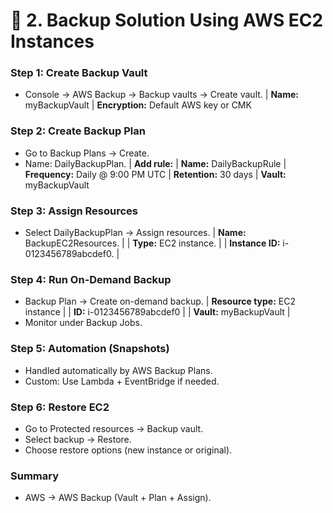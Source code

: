 # 🔹 2. Backup Solution Using AWS EC2 Instances
### Step 1: Create Backup Vault
- Console → AWS Backup → Backup vaults → Create vault.
  | **Name:** myBackupVault
  | **Encryption:** Default AWS key or CMK

### Step 2: Create Backup Plan
- Go to Backup Plans → Create.
- Name: DailyBackupPlan.
| **Add rule:**
| **Name:** DailyBackupRule
| **Frequency:** Daily @ 9:00 PM UTC
| **Retention:** 30 days
| **Vault:** myBackupVault

### Step 3: Assign Resources

- Select DailyBackupPlan → Assign resources.
| **Name:** BackupEC2Resources. |
| **Type:** EC2 instance. |
| **Instance ID:** i-0123456789abcdef0. |

### Step 4: Run On-Demand Backup

- Backup Plan → Create on-demand backup.
| **Resource type:** EC2 instance |
| **ID:** i-0123456789abcdef0 |
| **Vault:** myBackupVault |
- Monitor under Backup Jobs. 

### Step 5: Automation (Snapshots)

- Handled automatically by AWS Backup Plans.
- Custom: Use Lambda + EventBridge if needed.

### Step 6: Restore EC2

- Go to Protected resources → Backup vault.
- Select backup → Restore.
- Choose restore options (new instance or original).


### Summary
- AWS → AWS Backup (Vault + Plan + Assign).
